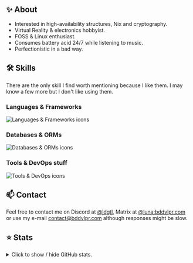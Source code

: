 ## ✨ About
- Interested in high-availability structures, Nix and cryptography.
- Virtual Reality & electronics hobbyist.
- FOSS & Linux enthusiast.
- Consumes battery acid 24/7 while listening to music.
- Perfectionistic in a bad way.

## 🛠️ Skills
There are the only skill I find worth mentioning because I like them. I may know a few more but I don't like using them.
### Languages & Frameworks
![Languages & Frameworks icons](https://skillicons.dev/icons?i=cs,cpp,html,css,js,ts,tailwind,tauri,nodejs,nestjs,rust,svelte,wasm,vite&theme=dark)

### Databases & ORMs
![Databases & ORMs icons](https://skillicons.dev/icons?i=mongodb,mysql,postgres,redis,sqlite,hibernate,prisma&theme=dark)

### Tools & DevOps stuff
![Tools & DevOps icons](https://skillicons.dev/icons?i=docker,kubernetes,nix,terraform,aws,gcp,cloudflare,workers,vercel,bash,githubactions,linux,neovim,vscode&theme=dark)

## 📫 Contact
Feel free to contact me on Discord at [@ldgtl](https://discord.com/users/932859041368125532), Matrix at [@luna:bddvlpr.com](https://matrix.to/#/@luna:bddvlpr.com) or use my e-mail [contact@bddvlpr.com](mailto:contact@bddvlpr.com) although responses might be slow.

## ⭐ Stats
<details>
  <summary>
    Click to show / hide GitHub stats.
  </summary>

  ![Modal 1](https://github-readme-stats.vercel.app/api?username=bddvlpr&theme=transparent&show_icons=true&hide_border=true&count_private=true)
  ![Modal 2](https://github-readme-stats.vercel.app/api/top-langs/?username=bddvlpr&theme=transparent&show_icons=true&hide_border=true&layout=compact)
  ![Modal 3](https://github-readme-streak-stats.herokuapp.com/?user=bddvlpr&theme=transparent&hide_border=true)
</details>
